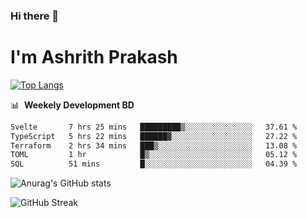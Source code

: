 ### Hi there 👋
# I'm Ashrith Prakash

[![Top Langs](https://github-readme-stats.vercel.app/api/top-langs/?username=xxcheckmatexx&count_private=true&include_all_commits=true&show_icons=true&line_height=20&title_color=FFFFFF&icon_color=FFFFFF&text_color=FFFFFF&bg_color=0D1117&langs_count=8)](https://github.com/anuraghazra/github-readme-stats)

📊 &nbsp;**Weekely Development BD**

<!--START_SECTION:waka-->

```txt
Svelte       7 hrs 25 mins   █████████▒░░░░░░░░░░░░░░░   37.61 %
TypeScript   5 hrs 22 mins   ██████▓░░░░░░░░░░░░░░░░░░   27.22 %
Terraform    2 hrs 34 mins   ███▒░░░░░░░░░░░░░░░░░░░░░   13.08 %
TOML         1 hr            █▒░░░░░░░░░░░░░░░░░░░░░░░   05.12 %
SQL          51 mins         █░░░░░░░░░░░░░░░░░░░░░░░░   04.39 %
```

<!--END_SECTION:waka-->

![Anurag's GitHub stats](https://github-readme-stats.vercel.app/api?username=xxcheckmatexx&count_private=true&show_icons=true&theme=merko)  

![GitHub Streak](http://github-readme-streak-stats.herokuapp.com?user=xxcheckmatexx&theme=merko&hide_border=true&date_format=M%20j%5B%2C%20Y%5D&fire=DD0E0B)
<br/>
